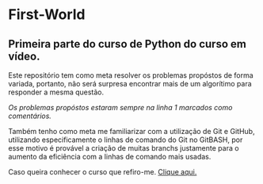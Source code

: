 # First-World

## Primeira parte do curso de Python do curso em vídeo.

Este repositório tem como meta resolver os problemas propóstos de forma variada, portanto, não será surpresa encontrar mais de um algorítimo para responder a mesma questão.

*Os problemas propóstos estaram sempre na linha 1 marcados como comentários.*

Também tenho como meta me familiarizar com a utilização de Git e GitHub, utilizando especificamente o linhas de comando do Git no GitBASH, por esse motivo é provável a criação de muitas branchs justamente para o aumento da eficiência com a linhas de comando mais usadas.

Caso queira conhecer o curso que refiro-me.
[Clique aqui.](https://www.cursoemvideo.com/curso/python-3-mundo-2/)
